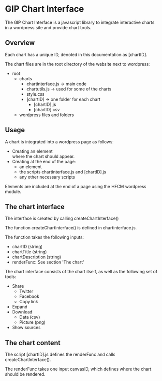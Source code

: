 # GIP Chart Interface

The GIP Chart Interface is a javascript library to integrate interactive charts in a wordpress site and provide chart tools.

## Overview

Each chart has a unique ID, denoted in this documentation as [chartID].

The chart files are in the root directory of the website next to wordpress:

- root
    - charts
        - chartinterface.js -> main code
        - chartutils.js -> used for some of the charts
        - style.css
        - [chartID] -> one folder for each chart
            - [chartID].js
            - [chartID].csv
    - wordpress files and folders


## Usage

A chart is integrated into a wordpress page as follows:

- Creating an element <div id="[chartID]"></div> where the chart should appear.
- Creating at the end of the page:
    - an element <div id="chart-modal-wrapper"></div> 
    - the scripts chartinterface.js and [chartID].js
    - any other necessary scripts

Elements are included at the end of a page using the HFCM wordpress module.



## The chart interface

The interface is created by calling createChartInterface() 

The function createChartInterface() is defined in chartinterface.js.

The function takes the following inputs:

- chartID (string)
- chartTitle (string)
- chartDescription (string)
- renderFunc: See section 'The chart'

The chart interface consists of the chart itself, as well as the following set of tools:

- Share 
    - Twitter
    - Facebook
    - Copy link
- Expand
- Download
    - Data (csv)
    - Picture (png) 
- Show sources



## The chart content

The script [chartID].js defines the renderFunc and calls createChartInterface().

The renderFunc takes one input canvasID, which defines where the chart should be rendered.

